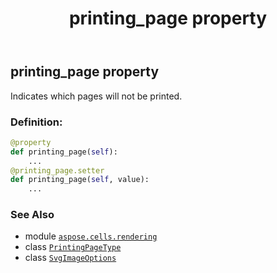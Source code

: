 ﻿---
title: printing_page property
second_title: Aspose.Cells for Python via .NET API References
description: 
type: docs
weight: 300
url: /aspose.cells.rendering/svgimageoptions/printing_page/
is_root: false
---

## printing_page property


Indicates which pages will not be printed.
### Definition:
```python
@property
def printing_page(self):
    ...
@printing_page.setter
def printing_page(self, value):
    ...
```

### See Also
* module [`aspose.cells.rendering`](../../)
* class [`PrintingPageType`](/cells/python-net/aspose.cells/printingpagetype)
* class [`SvgImageOptions`](/cells/python-net/aspose.cells.rendering/svgimageoptions)
